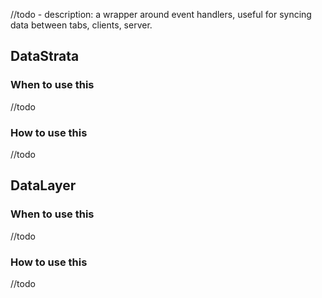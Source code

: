 //todo - description: a wrapper around event handlers, useful for syncing data between tabs, clients, server.

## DataStrata

### When to use this

//todo

### How to use this

//todo

## DataLayer

### When to use this

//todo

### How to use this

//todo